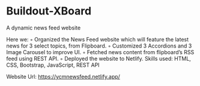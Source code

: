 # Buildout-XBoard
A dynamic news feed website

Here we:
◦ Organized the News Feed website which will feature the latest news for 3 select topics, from Flipboard.
◦ Customized 3 Accordions and 3 Image Carousel to improve UI.
◦ Fetched news content from flipboard’s RSS feed using REST API.
◦ Deployed the website to Netlify.
  Skills used: HTML, CSS, Bootstrap, JavaScript, REST API
  
Website Url: https://ycmnewsfeed.netlify.app/
